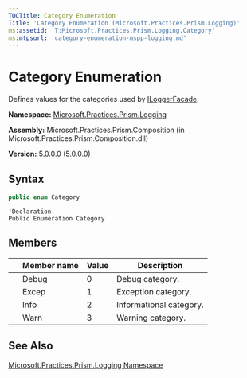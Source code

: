 ```yaml
---
TOCTitle: Category Enumeration
Title: 'Category Enumeration (Microsoft.Practices.Prism.Logging)'
ms:assetid: 'T:Microsoft.Practices.Prism.Logging.Category'
ms:mtpsurl: 'category-enumeration-mspp-logging.md'
---
```


# Category Enumeration

Defines values for the categories used by [ILoggerFacade](/patterns-practices/reference/iloggerfacade-interface-mspp-logging).

**Namespace:** [Microsoft.Practices.Prism.Logging](/patterns-practices/reference/mspp-logging-namespace)

**Assembly:** Microsoft.Practices.Prism.Composition (in Microsoft.Practices.Prism.Composition.dll)

**Version:** 5.0.0.0 (5.0.0.0)

## Syntax

```C#
public enum Category
```
```VB
'Declaration
Public Enumeration Category
```

## Members

<table>
<thead>
<tr class="header">
<th> </th>
<th>Member name</th>
<th>Value</th>
<th>Description</th>
</tr>
</thead>
<tbody>
<tr class="odd">
<td> </td>
<td>Debug</td>
<td>0</td>
<td>Debug category.</td>
</tr>
<tr class="odd">
<td> </td>
<td>Excep</td>
<td>1</td>
<td>Exception category.</td>
</tr>
<tr class="odd">
<td> </td>
<td>Info </td>
<td>2</td>
<td>Informational category.</td>
</tr>
<tr class="odd">
<td> </td>
<td>Warn </td>
<td>3</td>
<td>Warning category.</td>
</tr>
</tbody>
</table>

## See Also

[Microsoft.Practices.Prism.Logging Namespace](/patterns-practices/reference/mspp-logging-namespace)<br/>